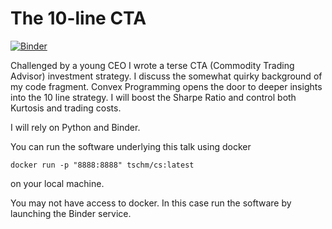 # The 10-line CTA
[![Binder](https://mybinder.org/badge_logo.svg)](https://mybinder.org/v2/gh/tschm/cs/master?filepath=work%2FStrategies.ipynb)

Challenged by a young CEO I wrote a terse CTA (Commodity Trading Advisor) investment strategy. I discuss the somewhat quirky background of my code fragment.
Convex Programming opens the door to deeper insights into the 10 line strategy. I will boost the Sharpe Ratio and control both Kurtosis and trading costs.

I will rely on Python and Binder. 

You can run the software underlying this talk using docker
```
docker run -p "8888:8888" tschm/cs:latest
```
on your local machine. 

You may not have access to docker. In this case run the software by launching the Binder service.

